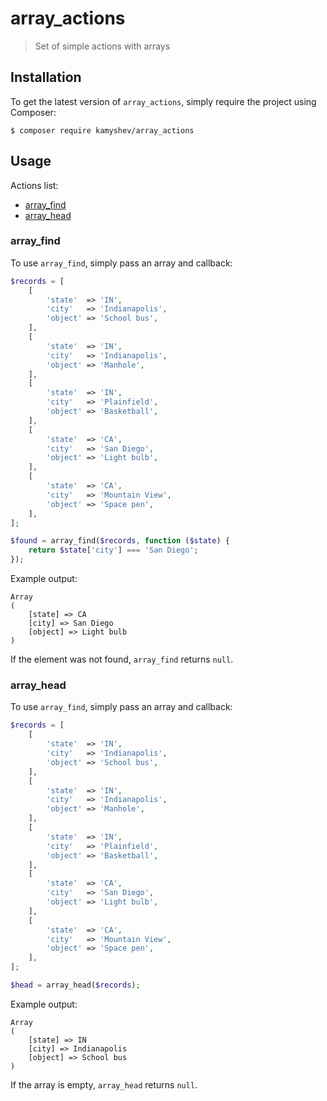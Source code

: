 # array_actions
> Set of simple actions with arrays

## Installation

To get the latest version of `array_actions`, simply require the project using Composer:

``` shell
$ composer require kamyshev/array_actions
```

## Usage

Actions list:
+ [array_find](#array_find)
+ [array_head](#array_head)

### array_find

To use `array_find`, simply pass an array and callback:

``` php
$records = [
    [
        'state'  => 'IN',
        'city'   => 'Indianapolis',
        'object' => 'School bus',
    ],
    [
        'state'  => 'IN',
        'city'   => 'Indianapolis',
        'object' => 'Manhole',
    ],
    [
        'state'  => 'IN',
        'city'   => 'Plainfield',
        'object' => 'Basketball',
    ],
    [
        'state'  => 'CA',
        'city'   => 'San Diego',
        'object' => 'Light bulb',
    ],
    [
        'state'  => 'CA',
        'city'   => 'Mountain View',
        'object' => 'Space pen',
    ],
];

$found = array_find($records, function ($state) {
    return $state['city'] === 'San Diego';
});
```

Example output:

``` text
Array
(
    [state] => CA
    [city] => San Diego
    [object] => Light bulb
)
```

If the element was not found, `array_find` returns `null`.

### array_head

To use `array_find`, simply pass an array and callback:

``` php
$records = [
    [
        'state'  => 'IN',
        'city'   => 'Indianapolis',
        'object' => 'School bus',
    ],
    [
        'state'  => 'IN',
        'city'   => 'Indianapolis',
        'object' => 'Manhole',
    ],
    [
        'state'  => 'IN',
        'city'   => 'Plainfield',
        'object' => 'Basketball',
    ],
    [
        'state'  => 'CA',
        'city'   => 'San Diego',
        'object' => 'Light bulb',
    ],
    [
        'state'  => 'CA',
        'city'   => 'Mountain View',
        'object' => 'Space pen',
    ],
];

$head = array_head($records);
```

Example output:

``` text
Array
(
    [state] => IN
    [city] => Indianapolis
    [object] => School bus
)
```

If the array is empty, `array_head` returns `null`.

